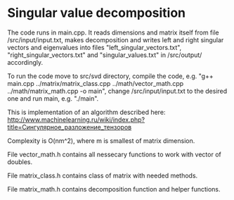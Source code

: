 # Singular value decomposition

The code runs in main.cpp. It reads dimensions and matrix itself from file /src/input/input.txt, makes decomposition and writes left and right singular vectors and eigenvalues into files "left_singular_vectors.txt", "right_singular_vectors.txt" and "singular_values.txt" in /src/output/ accordingly.

To run the code move to src/svd directory, compile the code, e.g. "g++ main.cpp ../matrix/matrix_class.cpp ../math/vector_math.cpp ../math/matrix_math.cpp -o main", change /src/input/input.txt to the desired one and run main, e.g. "./main".

This is implementation of an algorithm described here: http://www.machinelearning.ru/wiki/index.php?title=Сингулярное_разложение_тензоров

Complexity is O(nm^2), where m is smallest of matrix dimension.

File vector_math.h contains all nessecary functions to work with vector of doubles.

File matrix_class.h contains class of matrix with needed methods.

File matrix_math.h contains decomposition function and helper functions.
